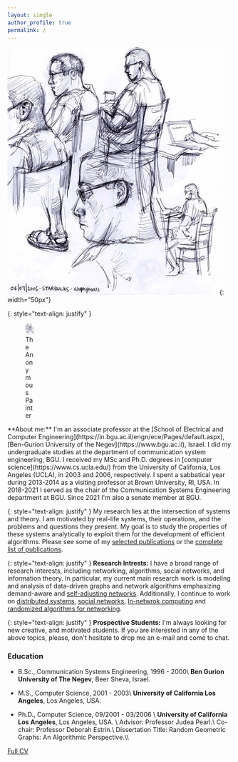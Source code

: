 ```yaml
---
layout: single
author_profile: true
permalink: /
---
```


![Anonymous](/assets/images/starbucks_front_low.jpeg){: width="50px"}

{: style="text-align: justify" }
<figure style="width: 20px" class="align-right">
  <img src="/assets/images/starbucks_front_low.jpeg">
  <figcaption>The Anonymous Painter</figcaption>
</figure> 
**About me:** I'm an associate professor at the [School of Electrical and Computer Engineering](https://in.bgu.ac.il/engn/ece/Pages/default.aspx), [Ben-Gurion University of the Negev](https://www.bgu.ac.il), Israel. I did my undergraduate studies at the department of communication system engineering, BGU.  I received my MSc and Ph.D. degrees in [computer science](https://www.cs.ucla.edu/) from the University of California, Los Angeles (UCLA), in 2003 and 2006, respectively. I spent a sabbatical year during 2013-2014 as a visiting professor at Brown University, RI, USA. In 2018-2021 I served as the chair of the Communication Systems Engineering department at BGU. Since 2021 I'm also a senate member at BGU.

{: style="text-align: justify" }
My research lies at the intersection of systems and theory. I am motivated by real-life systems, their operations, and the problems and questions they present. My goal is to study the properties of these systems analytically to exploit them for the development of efficient algorithms. Please see some of my [selected publications](/publications#selected-publications) or the [complete list of publications](/publications#full-publication-list).


{: style="text-align: justify" }
**Research Intrests:** I have a broad range of research interests, including networking, algorithms, social networks, and information theory. In particular, my current main research work is modeling and analysis of data-driven graphs and network algorithms emphasizing demand-aware and [self-adjusting networks](/publications#self-adjusting-netwroks). Additionally, I continue to work on [distributed systems](/publications#distributed-computing), [social networks](/publications#social-networks), [In-netwrok computing](/publications#in-netwrok-computing) and [randomized algorithms for networking](/publications#random-walks).

{: style="text-align: justify" }
**Prospective Students:**  I'm always looking for new creative, and motivated students. If you are interested in any of the above topics, please, don't hesitate to drop me an e-mail and come to chat.

### Education

* B.Sc., Communication Systems Engineering, 1996 - 2000\\
**Ben Gurion University of The Negev**, Beer Sheva, Israel.

* M.S., Computer Science, 2001 - 2003\\
**University of California Los Angeles**, Los Angeles, USA.

* Ph.D., Computer Science, 09/2001 - 03/2006 \\
**University of California Los Angeles**, Los Angeles, USA. \\
Advisor: Professor Judea Pearl.\\
Co-chair: Professor Deborah Estrin.\\
Dissertation Title: Random Geometric Graphs: An Algorithmic Perspective.\\\

[Full CV](http://www.bgu.ac.il/~avin/papers/avin_cv_bgu_2020.pdf)

